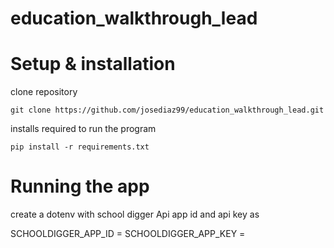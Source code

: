# education_walkthrough_lead

# Setup & installation

clone repository

    git clone https://github.com/josediaz99/education_walkthrough_lead.git

installs required to run the program

    pip install -r requirements.txt

# Running the app

create a dotenv with school digger Api app id and api key as

SCHOOLDIGGER_APP_ID =
SCHOOLDIGGER_APP_KEY =
